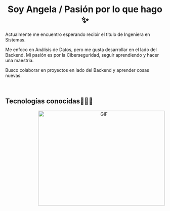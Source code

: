 <h1 align="center">Soy Angela / Pasión por lo que hago ✨ </h1> 
<!--
**angela226/angela226** is a ✨ _special_ ✨ repository because its `README.md` (this file) appears on your GitHub profile.

Here are some ideas to get you started:

<h2>SOBRE MI 📃 </h2>
<!--Intro start-->

<p align="left">Actualmente me encuentro esperando recibir el titulo de Ingeniera en Sistemas.

Me enfoco en Análisis de Datos, pero me gusta desarrollar en el lado del Backend.
Mi pasión es por la Ciberseguridad, seguir aprendiendo y hacer una maestria. 

Busco colaborar en proyectos en lado del Backend y aprender cosas nuevas.
<!--Intro end-->
  </p>
<br>

<h2 >Tecnologías conocidas👨🏻‍💻</h2>
<!--tech stack icons-->





<a target="_blank" align="center">
  <img align="right" top="500" height="300" width="400" alt="GIF" src="https://media.giphy.com/media/SWoSkN6DxTszqIKEqv/giphy.gif">
</a>

